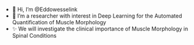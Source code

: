 - 👋 Hi, I’m @Eddowesselink
- 👀 I’m a researcher with interest in Deep Learning for the Automated Quantification of Muscle Morphology
- ✨ We will investigate the clinical importance of Muscle Morphology in Spinal Conditions

<!---
Eddowesselink/Eddowesselink is a ✨ special ✨ repository because its `README.md` (this file) appears on your GitHub profile.
You can click the Preview link to take a look at your changes.
--->
